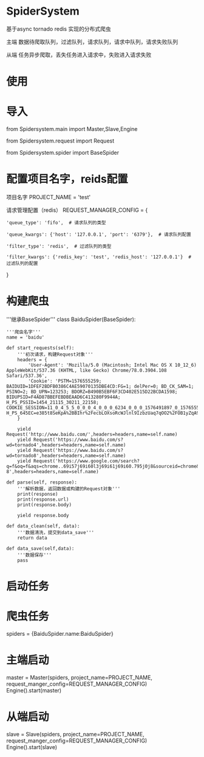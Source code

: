 # SpiderSystem
基于async tornado redis 实现的分布式爬虫 

  主端 数据待爬取队列，过滤队列，请求队列，请求中队列，请求失败队列
  
  从端 任务异步爬取，丢失任务进入请求中，失败进入请求失败

# 使用
# 导入
from Spidersystem.main import Master,Slave,Engine

from Spidersystem.request import Request

from Spidersystem.spider import BaseSpider

# 配置项目名字，reids配置
项目名字
PROJECT_NAME = 'test'

请求管理配置（redis）
REQUEST_MANAGER_CONFIG = {

    'queue_type': 'fifo',  # 请求队列的类型
    
    'queue_kwargs': {'host': '127.0.0.1', 'port': '6379'},  # 请求队列配置
    
    'filter_type': 'redis',  # 过滤队列的类型
    
    'filter_kwargs': {'redis_key': 'test', 'redis_host': '127.0.0.1'}  # 过滤队列的配置
    
}
# 构建爬虫
'''继承BaseSpider'''
class BaiduSpider(BaseSpider):
    
    '''爬虫名字'''
    name = 'baidu'

    def start_requests(self):
        '''初次请求，构建Request对象'''
        headers = {
            'User-Agent': 'Mozilla/5.0 (Macintosh; Intel Mac OS X 10_12_6) AppleWebKit/537.36 (KHTML, like Gecko) Chrome/78.0.3904.108 Safari/537.36',
            'Cookie': 'PSTM=1576555259; BAIDUID=1DFEF2BDFB0386C4AE59070135DBE4CD:FG=1; delPer=0; BD_CK_SAM=1; PSINO=2; BD_UPN=123253; BDORZ=B490B5EBF6F3CD402E515D22BCDA1598; BIDUPSID=F4AD87BBEFEBDBEAAD6C413280F9944A; H_PS_PSSID=1454_21115_30211_22158; COOKIE_SESSION=11_0_4_5_5_0_0_0_4_0_0_0_6234_0_0_0_1576491897_0_1576555271%7C5%230_0_1576555271%7C1; H_PS_645EC=e385t8SeKpA%2BBIhr%2FecbLOXsoRcWJlnl9IzbzUaq7qOO2%2FOB1yZqA9uh3xA'
        }

        yield Request('http://www.baidu.com/',headers=headers,name=self.name)
        yield Request('https://www.baidu.com/s?wd=tornado4',headers=headers,name=self.name)
        yield Request('https://www.baidu.com/s?wd=tornado8',headers=headers,name=self.name)
        yield Request('https://www.google.com/search?q=f&oq=f&aqs=chrome..69i57j69i60l3j69i61j69i60.795j0j8&sourceid=chrome&ie=UTF-8',headers=headers,name=self.name)

    def parse(self, response):
        '''解析数据，返回数据或构建的Request对象'''
        print(response)
        print(response.url)
        print(response.body)

        yield response.body

    def data_clean(self, data):
        '''数据清洗，提交到data_save'''
        return data

    def data_save(self,data):
        '''数据保存'''
        pass
        
  # 启动任务
  # 爬虫任务
  spiders = {BaiduSpider.name:BaiduSpider}
  # 主端启动
  master = Master(spiders, project_name=PROJECT_NAME, request_manger_config=REQUEST_MANAGER_CONFIG)
  Engine().start(master)
  # 从端启动
  slave = Slave(spiders, project_name=PROJECT_NAME, request_manger_config=REQUEST_MANAGER_CONFIG)
  Engine().start(slave)
  
